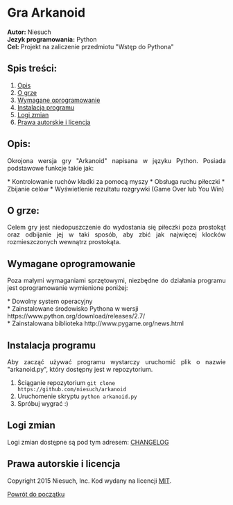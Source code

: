 # Gra Arkanoid
<b>Autor:</b> Niesuch <br />
<b>Jezyk programowania:</b> Python <br />
<b>Cel:</b> Projekt na zaliczenie przedmiotu "Wstęp do Pythona"  <br />

## Spis treści:
1. [Opis](https://github.com/niesuch/arkanoid#opis)
2. [O grze](https://github.com/niesuch/arkanoid#o-grze)
3. [Wymagane oprogramowanie](https://github.com/niesuch/arkanoid#wymagane-oprogramowanie)
4. [Instalacja programu](https://github.com/niesuch/arkanoid#instalacja-programu)
5. [Logi zmian](https://github.com/niesuch/arkanoid#logi-zmian)
6. [Prawa autorskie i licencja](https://github.com/niesuch/arkanoid#prawa-autorskie-i-licencja)

## Opis:
<p align="justify"> Okrojona wersja gry "Arkanoid" napisana w języku Python. Posiada podstawowe funkcje takie jak: <br /></p>
* Kontrolowanie ruchów kładki za pomocą myszy 
* Obsługa ruchu piłeczki
* Zbijanie celów
* Wyświetlenie rezultatu rozgrywki (Game Over lub You Win)

## O grze:
<p align="justify">Celem gry jest niedopuszczenie do wydostania się piłeczki poza prostokąt oraz odbijanie jej w taki sposób, aby zbić jak najwięcej klocków rozmieszczonych wewnątrz prostokąta.</p>

## Wymagane oprogramowanie
<p align="justify">Poza małymi wymaganiami sprzętowymi, niezbędne do działania programu jest oprogramowanie wymienione poniżej: </p>
* Dowolny system operacyjny <br>
* Zainstalowane środowisko Pythona w wersji https://www.python.org/download/releases/2.7/ <br>
* Zainstalowana biblioteka http://www.pygame.org/news.html <br>

## Instalacja programu
<p align="justify">Aby zacząć używać programu wystarczy uruchomić plik o nazwie "arkanoid.py", który dostępny jest w repozytorium. </p>

1. Ściąganie repozytorium
    `git clone https://github.com/niesuch/arkanoid`
2. Uruchomenie skryptu
    `python arkanoid.py`
3. Spróbuj wygrać :)

## Logi zmian
Logi zmian dostępne są pod tym adresem: [CHANGELOG](https://github.com/niesuch/arkanoid/releases)

## Prawa autorskie i licencja
Copyright 2015 Niesuch, Inc. Kod wydany na licencji [MIT](https://github.com/niesuch/arkanoid/blob/master/LICENSE.md).

[Powrót do początku](https://github.com/niesuch/arkanoid/blob/master/README.md#gra-arkanoid)
